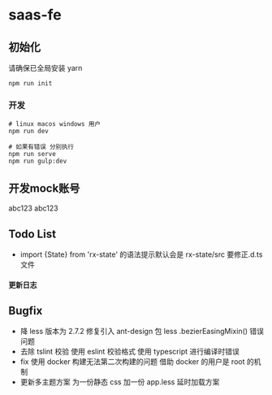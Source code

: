# saas-fe

## 初始化

请确保已全局安装 yarn

```
npm run init
```

### 开发

```shell
# linux macos windows 用户
npm run dev

# 如果有错误 分别执行
npm run serve
npm run gulp:dev

```

## 开发mock账号
abc123
abc123

## Todo List

- import {State} from 'rx-state' 的语法提示默认会是 rx-state/src 要修正.d.ts 文件

#### 更新日志

## Bugfix

- 降 less 版本为 2.7.2 修复引入 ant-design 包 less .bezierEasingMixin() 错误问题
- 去除 tslint 校验 使用 eslint 校验格式 使用 typescript 进行编译时错误
- fix 使用 docker 构建无法第二次构建的问题 借助 docker 的用户是 root 的机制
- 更新多主题方案 为一份静态 css 加一份 app.less 延时加载方案

